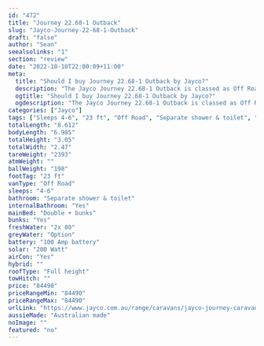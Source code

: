 ```yaml
---
id: "472"
title: "Journey 22.68-1 Outback"
slug: "Jayco-Journey-22-68-1-Outback"
draft: "false"
author: "Sean"
seealsolinks: "1"
section: "review"
date: "2022-10-10T22:00:09+11:00"
meta:
  title: "Should I buy Journey 22.68-1 Outback by Jayco?"
  description: "The Jayco Journey 22.68-1 Outback is classed as Off Road, and sleeps 4-6 people. It is Australian made and comes in at 23 ft. It generally has Separate shower & toilet."
  ogtitle: "Should I buy Journey 22.68-1 Outback by Jayco?"
  ogdescription: "The Jayco Journey 22.68-1 Outback is classed as Off Road, and sleeps 4-6 people. It is Australian made and comes in at 23 ft. It generally has Separate shower & toilet."
categories: ["Jayco"]
tags: ["Sleeps 4-6", "23 ft", "Off Road", "Separate shower & toilet", "Full height", "80 - 100k", "Australian made"]
totalLength: "8.612"
bodyLength: "6.985"
totalHeight: "3.05"
totalWidth: "2.47"
tareWeight: "2393"
atmWeight: ""
ballWeight: "198"
footTag: "23 ft"
vanType: "Off Road"
sleeps: "4-6"
bathroom: "Separate shower & toilet"
internalBathroom: "Yes"
mainBed: "Double + bunks"
bunks: "Yes"
freshWater: "2x 80"
greyWater: "Option"
battery: "100 Amp battery"
solar: "200 Watt"
airCon: "Yes"
hybrid: ""
roofType: "Full height"
towHitch: ""
price: "84490"
priceRangeMin: "84490"
priceRangeMax: "84490"
urlLink: "https://www.jayco.com.au/range/caravans/jayco-journey-caravan/floor-plans/outback/journey-2268-1objy-my22"
aussieMade: "Australian made"
noImage: ""
featured: "no"
---
```

